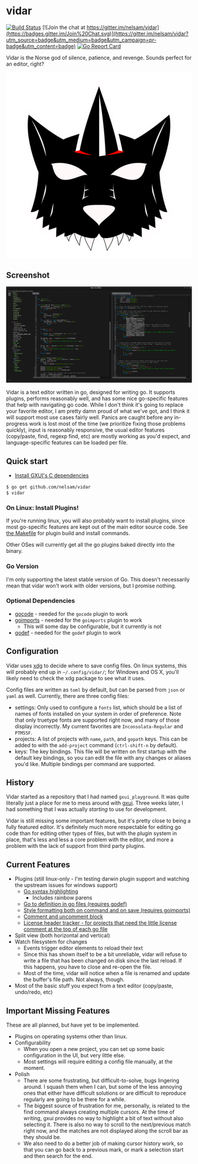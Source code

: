 # vidar

[![Build Status](https://travis-ci.org/nelsam/vidar.svg?branch=master)](https://travis-ci.org/nelsam/vidar)
[![Join the chat at https://gitter.im/nelsam/vidar](https://badges.gitter.im/Join%20Chat.svg)](https://gitter.im/nelsam/vidar?utm_source=badge&utm_medium=badge&utm_campaign=pr-badge&utm_content=badge)
[![Go Report Card](https://goreportcard.com/badge/github.com/nelsam/vidar)](https://goreportcard.com/report/github.com/nelsam/vidar)

Vidar is the Norse god of silence, patience, and revenge.  Sounds perfect for an editor, right?

<img src="asset/logo.svg" width="512" />

## Screenshot

![screenshot](docs/screenshot.jpg)

Vidar is a text editor written in go, designed for writing go.  It supports plugins, performs reasonably
well, and has some nice go-specific features that help with navigating go code.  While I don't think it's
going to replace your favorite editor, I am pretty damn proud of what we've got, and I think it will
support most use cases fairly well.  Panics are caught before any in-progress work is lost most of the
time (we prioritize fixing those problems quickly), input is reasonably responsive, the usual editor
features (copy/paste, find, regexp find, etc) are mostly working as you'd expect, and language-specific
features can be loaded per file.

## Quick start

- [Install GXUI's C dependencies](https://github.com/google/gxui#dependencies)

```
$ go get github.com/nelsam/vidar
$ vidar
```

### On Linux: Install Plugins!

If you're running linux, you will also probably want to install plugins, since most go-specific features
are kept out of the main editor source code.  See [the Makefile](/Makefile) for plugin build and install
commands.

Other OSes will currently get all the go plugins baked directly into the binary.

### Go Version

I'm only supporting the latest stable version of Go.  This doesn't necessarily mean that vidar
won't work with older versions, but I promise nothing.

### Optional Dependencies

- [gocode](https://github.com/nsf/gocode) - needed for the `gocode` plugin to work
- [goimports](https://godoc.org/golang.org/x/tools/cmd/goimports) - needed for the `goimports` plugin to work
  - This will some day be configurable, but it currently is not
- [godef](https://github.com/rogpeppe/godef) - needed for the `godef` plugin to work

## Configuration

Vidar uses [xdg](github.com/OpenPeeDeeP/xdg) to decide where to save config
files.  On linux systems, this will probably end up in `~/.config/vidar/`; for Windows
and OS X, you'll likely need to check the xdg package to see what it uses.

Config files are written as `toml` by default, but can be parsed from `json` or `yaml`
as well.  Currently, there are three config files:
- settings: Only used to configure a `fonts` list, which should be a list of names
  of fonts installed on your system in order of preference.  Note that only truetype
  fonts are supported right now, and many of those display incorrectly.  My current
  favorites are `Inconsolata-Regular` and `PTM55F`.
- projects: A list of projects with `name`, `path`, and `gopath` keys.  This can be
  added to with the `add-project` command (`ctrl-shift-n` by default).
- keys: The key bindings.  This file will be written on first startup with the default
  key bindings, so you can edit the file with any changes or aliases you'd like.
  Multiple bindings per command are supported.

## History

Vidar started as a repository that I had named `gxui_playground`.  It was quite literally just a place
for me to mess around with [gxui](https://github.com/google/gxui).  Three weeks later, I had something
that I was actually *starting* to use for development.

Vidar is still missing some important features, but it's pretty close to being a fully featured editor.
It's definitely much more respectable for editing go code than for editing other types of files, but
with the plugin system in place, that's less and less a core problem with the editor, and more a problem
with the lack of support from third party plugins.

## Current Features

- Plugins (still linux-only - I'm testing darwin plugin support and watching the upstream
  issues for windows support)
  - [Go syntax highlighting](plugin/gosyntax)
    - Includes rainbow parens
  - [Go to definition in go files (requires godef)](plugin/godef)
  - [Style formatting both on command and on save (requires goimports)](plugin/goimports)
  - [Comment and uncomment block](plugin/comments)
  - [License header tracker - for projects that need the little license comment at the top of each go file](plugin/license)
- Split view (both horizontal and vertical)
- Watch filesystem for changes
  - Events trigger editor elements to reload their text
  - Since this has shown itself to be a bit unreliable, vidar will refuse to write a file that
    has been changed on disk since the last reload.  If this happens, you have to close and re-open
    the file.
  - Most of the time, vidar will notice when a file is renamed and update the buffer's file path.  Not
    always, though.
- Most of the basic stuff you expect from a text editor (copy/paste, undo/redo, etc)

## Important Missing Features

These are all planned, but have yet to be implemented.

- Plugins on operating systems other than linux.
- Configurability
  - When you open a new project, you can set up some basic configuration in the UI, but very
    little else.
  - Most settings will require editing a config file manually, at the moment.
- Polish
  - There are some frustrating, but difficult-to-solve, bugs lingering around.  I squash them
    when I can, but some of the less annoying ones that either have difficult solutions or are
    difficult to reproduce regularly are going to be there for a while.
  - The biggest source of frustration for me, personally, is related to the find command always
    creating multiple cursors.  At the time of writing, gxui provides no way to highlight a bit of
    text without also selecting it.  There is also no way to scroll to the next/previous match 
    right now, and the matches are not displayed along the scroll bar as they should be.
  - We also need to do a better job of making cursor history work, so that you can go back to
    a previous mark, or mark a selection start and then search for the end.

